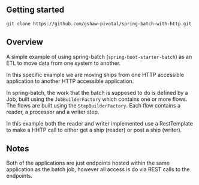 
## Getting started

```
git clone https://github.com/gshaw-pivotal/spring-batch-with-http.git
```

## Overview

A simple example of using spring-batch (`spring-boot-starter-batch`) as an ETL to move data from one system to another.

In this specific example we are moving ships from one HTTP accessible application to another HTTP accessible application.

In spring-batch, the work that the batch is supposed to do is defined by a Job, built using the `JobBuilderFactory` which contains one or more flows. The flows are built using the `StepBuilderFactory`. Each flow contains a reader, a processor and a writer step.

In this example both the reader and writer implemented use a RestTemplate to make a HHTP call to either get a ship (reader) or post a ship (writer).

## Notes

Both of the applications are just endpoints hosted within the same application as the batch job, however all access is do via REST calls to the endpoints.